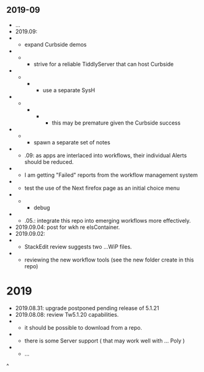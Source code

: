 ## 2019-09

* ...
* 2019.09:
* * expand Curbside demos
* * * strive for a reliable TiddlyServer that can host Curbside
* * * * use a separate SysH 
* * * * * this may be premature given the Curbside success
* * * spawn a separate set of notes
* * .09: as apps are interlaced into workflows, their individual Alerts should be reduced.
* * I am getting "Failed" reports from the workflow management system
* * test the use of the Next firefox page as an initial choice menu
* * * debug
* * .05.: integrate this repo into emerging workflows more effectively.
* 2019.09.04: post for wkh re elsContainer.
* 2019.09.02: 
* * StackEdit review suggests two ...WiP files.
* * reviewing the new workflow tools (see the new folder create in this repo)

# 2019
* 2019.08.31: upgrade postponed pending release of 5.1.21
* 2019.08.08: review Tw5.1.20 capabilities.
* * it should be possible to download from a repo.
* * there is some Server support ( that may work well with ... Poly )
* * ...

^
